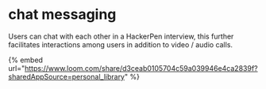# chat messaging

Users can chat with each other in a HackerPen interview, this further facilitates interactions among users in addition to video / audio calls.

{% embed url="https://www.loom.com/share/d3ceab0105704c59a039946e4ca2839f?sharedAppSource=personal_library" %}
